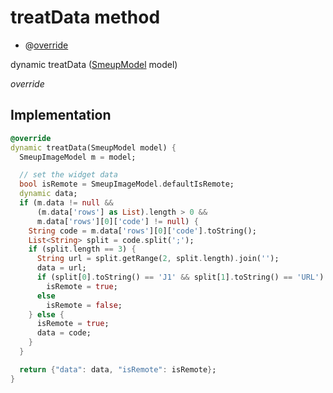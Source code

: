 


# treatData method







- @[override](https://api.flutter.dev/flutter/dart-core/override-constant.html)

dynamic treatData
([SmeupModel](../../smeup_models_widgets_smeup_model/SmeupModel-class.md) model)

_override_






## Implementation

```dart
@override
dynamic treatData(SmeupModel model) {
  SmeupImageModel m = model;

  // set the widget data
  bool isRemote = SmeupImageModel.defaultIsRemote;
  dynamic data;
  if (m.data != null &&
      (m.data['rows'] as List).length > 0 &&
      m.data['rows'][0]['code'] != null) {
    String code = m.data['rows'][0]['code'].toString();
    List<String> split = code.split(';');
    if (split.length == 3) {
      String url = split.getRange(2, split.length).join('');
      data = url;
      if (split[0].toString() == 'J1' && split[1].toString() == 'URL')
        isRemote = true;
      else
        isRemote = false;
    } else {
      isRemote = true;
      data = code;
    }
  }

  return {"data": data, "isRemote": isRemote};
}
```







